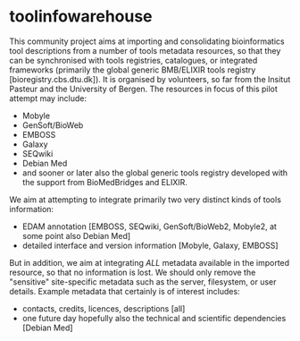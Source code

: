 toolinfowarehouse
=================
This community project aims at importing and consolidating bioinformatics tool descriptions from a number of tools metadata resources, so that they can be synchronised with tools registries, catalogues, or integrated frameworks (primarily the global generic BMB/ELIXIR tools registry [bioregistry.cbs.dtu.dk]). It is organised by volunteers, so far from the Insitut Pasteur and the University of Bergen. The resources in focus of this pilot attempt may include:
- Mobyle
- GenSoft/BioWeb
- EMBOSS
- Galaxy
- SEQwiki
- Debian Med
- and sooner or later also the global generic tools registry developed with the support from BioMedBridges and ELIXIR.

We aim at attempting to integrate primarily two very distinct kinds of tools information:
- EDAM annotation [EMBOSS, SEQwiki, GenSoft/BioWeb2, Mobyle2, at some point also Debian Med]
- detailed interface and version information [Mobyle, Galaxy, EMBOSS]

But in addition, we aim at integrating *ALL* metadata available in the imported resource, so that no information is lost. We should only remove the "sensitive" site-specific metadata such as the server, filesystem, or user details. Example metadata that certainly is of interest includes:
- contacts, credits, licences, descriptions [all]
- one future day hopefully also the technical and scientific dependencies [Debian Med]
